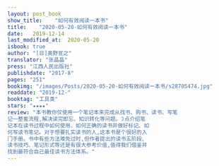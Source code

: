 ```yaml
---
layout: post_book
show_title:    "如何有效阅读一本书"
title:    "2020-05-20-如何有效阅读一本书"
date:   2019-12-14
last_modified_at:  2020-05-20
isbook: true
author: "[日]奥野宣之"
translator: "张晶晶"
press: "江⻄人⺠出版社"
publishdate: "2017-8"
pages: "251"
bookimg: "/images/Posts/2020-05-20-如何有效阅读一本书/s28705474.jpg"
readdate: "2019-12-"
booktag: "工具类"
stars: "★★★★" 
review: "本书教你仅使用一个笔记本来完成从找书、购书、读书、写笔
记一整套流程,解决读完即忘、知识转化等问题。᯿点介绍笔
记本在读书过程中如何使用、如何正确的读书并做好标记、如
何写读书笔记。对于想要扎实读书的人,这本书是个很好的入
⻔手册。书中有些方法难免过时,但作者提出的读书五阶段、
读书技巧、笔记形式等还是有很大参考价值,值得我们借鉴并
找到最符合自己最佳读书方法体系。"
---
```


<!--more-->